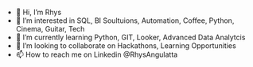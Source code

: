 - 👋 Hi, I’m Rhys 
- 👀 I’m interested in SQL, BI Soultuions, Automation, Coffee, Python, Cinema, Guitar, Tech
- 🌱 I’m currently learning Python, GIT, Looker, Advanced Data Analytcis
- 💞️ I’m looking to collaborate on Hackathons, Learning Opportunities
- 📫 How to reach me on Linkedin @RhysAngulatta

<!---
RAngula/RAngula is a ✨ special ✨ repository because its `README.md` (this file) appears on your GitHub profile.
You can click the Preview link to take a look at your changes.
--->
